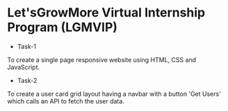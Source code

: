 # Let'sGrowMore Virtual Internship Program (LGMVIP)

* Task-1

To create a single page responsive website using HTML, CSS and JavaScript.  

* Task-2

To create a user card grid layout having a navbar with a button 'Get Users' which calls an API to fetch the user data.